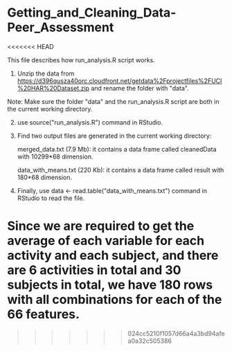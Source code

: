# Getting_and_Cleaning_Data-Peer_Assessment
<<<<<<< HEAD

This file describes how run_analysis.R script works.

1. Unzip the data from https://d396qusza40orc.cloudfront.net/getdata%2Fprojectfiles%2FUCI%20HAR%20Dataset.zip and rename the folder with "data".
 
 Note: Make sure the folder "data" and the run_analysis.R script are both in the current working directory.

2. use source("run_analysis.R") command in RStudio.

3. Find two output files are generated in the current working directory:
        
     merged_data.txt (7.9 Mb): it contains a data frame called cleanedData with 10299*68 dimension.
        
     data_with_means.txt (220 Kb): it contains a data frame called result with 180*68 dimension.

4. Finally, use data <- read.table("data_with_means.txt") command in RStudio to read the file. 
   
Since we are required to get the average of each variable for each activity and each subject, and there are 6 activities in total and 30 subjects in total, we have 180 rows with all combinations for each of the 66 features.
=======
>>>>>>> 024cc5210f1057d66a4a3bd94afea0a32c505386
